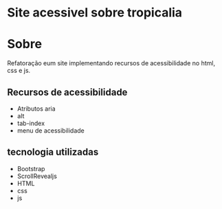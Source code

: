 # Site acessivel sobre tropicalia 
# Sobre
Refatoração eum site implementando recursos de acessibilidade no html, css e js.
## Recursos de acessibilidade 
- Atributos aria 
- alt 
- tab-index 
- menu de acessibilidade 
## tecnologia utilizadas 
- Bootstrap
- ScrollRevealjs
- HTML
- css
- js 